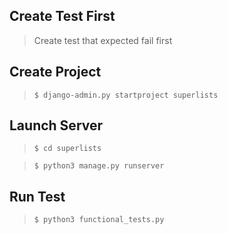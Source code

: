 ## Create Test First

> Create test that expected fail first

## Create Project

> `$ django-admin.py startproject superlists`

## Launch Server

> `$ cd superlists`

> `$ python3 manage.py runserver`

## Run Test

> `$ python3 functional_tests.py`
